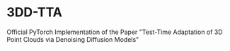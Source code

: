 # 3DD-TTA
Official PyTorch Implementation of the Paper "Test-Time Adaptation of 3D Point Clouds via Denoising Diffusion Models"
